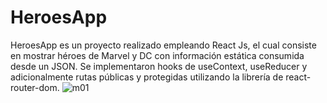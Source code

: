 
# HeroesApp
HeroesApp es un proyecto realizado empleando React Js, el cual consiste en mostrar héroes de Marvel y DC con información estática consumida desde un JSON. Se implementaron hooks de useContext, useReducer y adicionalmente rutas públicas y protegidas utilizando la librería de react-router-dom.
![m01](https://deydrums.com/img/portafolio/8.jpg)
